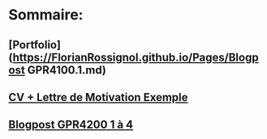 # Sommaire:

## [Portfolio](https://FlorianRossignol.github.io/Pages/Blogpost GPR4100.1.md)

## [CV + Lettre de Motivation Exemple]()

## [Blogpost GPR4200 1 à 4]()

